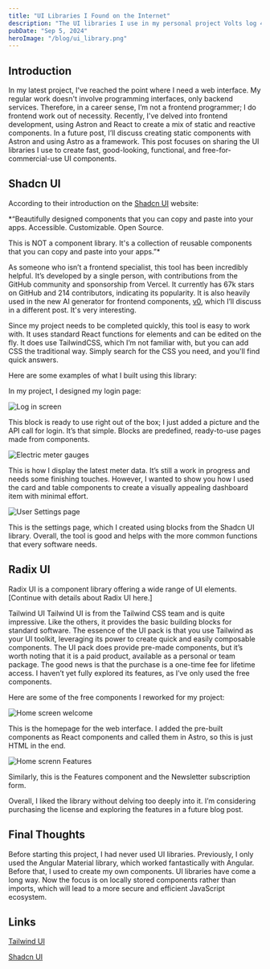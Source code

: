 ```yaml
---
title: "UI Libraries I Found on the Internet"
description: "The UI libraries I use in my personal project Volts log 4"
pubDate: "Sep 5, 2024"
heroImage: "/blog/ui_library.png"
---
```


## Introduction

In my latest project, I've reached the point where I need a web interface. My regular work doesn't involve programming interfaces, only backend services. Therefore, in a career sense, I’m not a frontend programmer; I do frontend work out of necessity. Recently, I've delved into frontend development, using Astron and React to create a mix of static and reactive components. In a future post, I’ll discuss creating static components with Astron and using Astro as a framework. This post focuses on sharing the UI libraries I use to create fast, good-looking, functional, and free-for-commercial-use UI components.

## Shadcn UI

According to their introduction on the [Shadcn UI](http://ui.shadcn.com) website:

\*“Beautifully designed components that you can copy and paste into your apps. Accessible. Customizable. Open Source.

This is NOT a component library. It's a collection of reusable components that you can copy and paste into your apps.”\*

As someone who isn’t a frontend specialist, this tool has been incredibly helpful. It’s developed by a single person, with contributions from the GitHub community and sponsorship from Vercel. It currently has 67k stars on GitHub and 214 contributors, indicating its popularity. It is also heavily used in the new AI generator for frontend components, [v0](https://v0.dev/), which I’ll discuss in a different post. It's very interesting.

Since my project needs to be completed quickly, this tool is easy to work with. It uses standard React functions for elements and can be edited on the fly. It does use TailwindCSS, which I’m not familiar with, but you can add CSS the traditional way. Simply search for the CSS you need, and you'll find quick answers.

Here are some examples of what I built using this library:

In my project, I designed my login page:

![Log in screen](/blog/ui_library/p1.png)

This block is ready to use right out of the box; I just added a picture and the API call for login. It’s that simple. Blocks are predefined, ready-to-use pages made from components.

![Electric meter gauges](/blog/ui_library/p2.png)

This is how I display the latest meter data. It’s still a work in progress and needs some finishing touches. However, I wanted to show you how I used the card and table components to create a visually appealing dashboard item with minimal effort.

![User Settings page](/blog/ui_library/p3.png)

This is the settings page, which I created using blocks from the Shadcn UI library. Overall, the tool is good and helps with the more common functions that every software needs.

## Radix UI

Radix UI is a component library offering a wide range of UI elements. [Continue with details about Radix UI here.]

Tailwind UI
Tailwind UI is from the Tailwind CSS team and is quite impressive. Like the others, it provides the basic building blocks for standard software. The essence of the UI pack is that you use Tailwind as your UI toolkit, leveraging its power to create quick and easily composable components. The UI pack does provide pre-made components, but it’s worth noting that it is a paid product, available as a personal or team package. The good news is that the purchase is a one-time fee for lifetime access. I haven’t yet fully explored its features, as I’ve only used the free components.

Here are some of the free components I reworked for my project:

![Home screen welcome](/blog/ui_library/p4.png)

This is the homepage for the web interface. I added the pre-built components as React components and called them in Astro, so this is just HTML in the end.

![Home screnn Features](/blog/ui_library/p6.png)

Similarly, this is the Features component and the Newsletter subscription form.

Overall, I liked the library without delving too deeply into it. I’m considering purchasing the license and exploring the features in a future blog post.

## Final Thoughts

Before starting this project, I had never used UI libraries. Previously, I only used the Angular Material library, which worked fantastically with Angular. Before that, I used to create my own components. UI libraries have come a long way. Now the focus is on locally stored components rather than imports, which will lead to a more secure and efficient JavaScript ecosystem.

## Links

[Tailwind UI](http://tailwindui.com)

[Shadcn UI](http://ui.shadcn.com)
